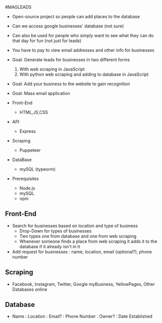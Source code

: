#MAGLEADS

- Open-source project so people can add places to the database
- Can we access google businesses' database (not sure) 
- Can also be used for people who simply want to see what they can do that day for fun (not just for leads)
- You have to pay to view email addresses and other info for businesses 

- Goal: Generate leads for businesses in two different forms
    1. With web scraping in JavaScript
    2. With python web scraping and adding to database in JavaScript
- Goal: Add your business to the website to gain recognition
- Goal: Mass email application

- Front-End
    - HTML,JS,CSS
- API
    - Express
- Scraping
    - Puppeteer
- DataBase
    - mySQL (typeorm)
- Prerequisites
    - Node.js
    - mySQL
    - npm

Front-End
---------

- Search for businesses based on location and type of business
    - Drop-Down for types of businesses
    - Two types one from database and one from web scraping
    - Whenever someone finds a place from web scraping it adds it to the database if it already isn't
      in it
- Add request for businesses : name, location, email (optional?), phone number


Scraping
--------

- Facebook, Instagram, Twitter, Google myBusiness, YellowPages, Other Databases online

Database
--------

- Name : Location : Email? : Phone Number : Owner? : Date Established

